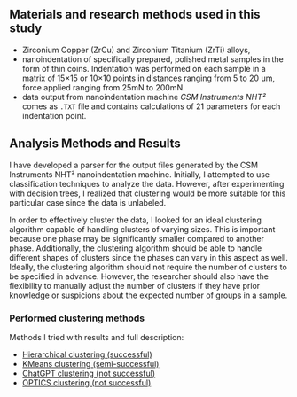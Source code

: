 ## Materials and research methods used in this study

- Zirconium Copper (ZrCu) and Zirconium Titanium (ZrTi) alloys,
- nanoindentation of specifically prepared, polished metal samples in the form
  of thin coins. Indentation was performed on each sample in a matrix of 15×15
  or 10×10 points in distances ranging from 5 to 20 um, force applied ranging
  from 25mN to 200mN.
- data output from nanoindentation machine *CSM Instruments NHT²* comes as
  `.TXT` file and contains calculations of 21 parameters for each indentation
  point.

## Analysis Methods and Results

I have developed a parser for the output files generated by the CSM Instruments
NHT² nanoindentation machine. Initially, I attempted to use classification
techniques to analyze the data. However, after experimenting with decision
trees, I realized that clustering would be more suitable for this particular
case since the data is unlabeled.

In order to effectively cluster the data, I looked for an ideal clustering
algorithm capable of handling clusters of varying sizes. This is important
because one phase may be significantly smaller compared to another phase.
Additionally, the clustering algorithm should be able to handle different shapes
of clusters since the phases can vary in this aspect as well. Ideally, the
clustering algorithm should not require the number of clusters to be specified
in advance. However, the researcher should also have the flexibility
to manually adjust the number of clusters if they have prior knowledge or
suspicions about the expected number of groups in a sample.

### Performed clustering methods

Methods I tried with results and full description:

- [Hierarchical clustering (successful)](Hierarchical_clustering)
- [KMeans clustering (semi-successful)](KMeans_clustering)
- [ChatGPT clustering (not successful)](Other_methods#chatgpt-clustering)
- [OPTICS clustering (not successful)](Other_methods#optics-clustering)
